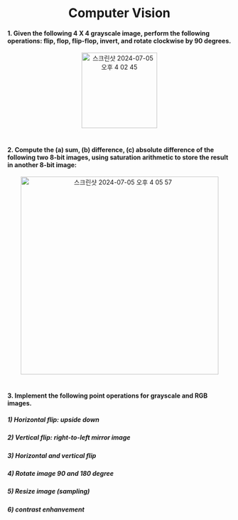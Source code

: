 <h1 align="center">Computer Vision</h1>

#### 1.	Given the following 4 X 4 grayscale image, perform the following operations: flip, flop, flip-flop, invert, and rotate clockwise by 90 degrees.
<div align="center">
  <img width="170" alt="스크린샷 2024-07-05 오후 4 02 45" src="https://github.com/K-Hyeon/Algorithm_Study/assets/63723227/3279f7c8-6f82-4088-98d0-c8c984384ff8">
</div>
<h1></h1>

#### 2.	Compute the (a) sum, (b) difference, (c) absolute difference of the following two 8-bit images, using saturation arithmetic to store the result in another 8-bit image:
<div align="center">
  <img width="445" alt="스크린샷 2024-07-05 오후 4 05 57" src="https://github.com/K-Hyeon/Algorithm_Study/assets/63723227/78d48a56-6e0a-44f8-9596-c8e13ba02635">
</div>
<h1></h1>

#### 3.	Implement the following point operations for grayscale and RGB images.
##### 1) Horizontal flip: upside down
##### 2) Vertical flip: right-to-left mirror image
##### 3) Horizontal and vertical flip
##### 4) Rotate image 90 and 180 degree
##### 5) Resize image (sampling)
##### 6) contrast enhanvement
